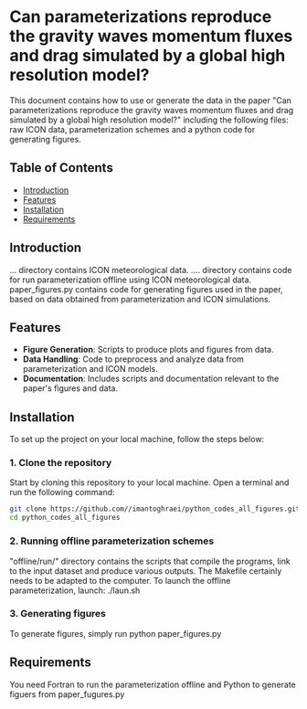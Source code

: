 # Can parameterizations reproduce the gravity waves momentum fluxes and drag simulated by a global high resolution model?

This document contains how to use or generate the data in the paper "Can parameterizations reproduce the gravity waves momentum fluxes and drag simulated by a global high resolution model?" including the following files: raw ICON data, parameterization schemes and a python code for generating figures. 

## Table of Contents

- [Introduction](#introduction)
- [Features](#features)
- [Installation](#installation)
- [Requirements](#requirements)


## Introduction
... directory contains ICON meteorological data.
.... directory contains code for run parameterization offline using ICON meteorological data.
paper_figures.py contains code for generating figures used in the paper, based on data obtained from parameterization and ICON simulations.

## Features

- **Figure Generation**: Scripts to produce plots and figures from data.
- **Data Handling**: Code to preprocess and analyze data from parameterization and ICON models.
- **Documentation**: Includes scripts and documentation relevant to the paper's figures and data.


## Installation

To set up the project on your local machine, follow the steps below:

### 1. Clone the repository

Start by cloning this repository to your local machine. Open a terminal and run the following command:
```bash
git clone https://github.com//imantoghraei/python_codes_all_figures.git
cd python_codes_all_figures
```

### 2. Running offline parameterization schemes 

"offline/run/" directory contains the scripts that compile the programs, link to the input dataset and produce various outputs. The Makefile
certainly needs to be adapted to the computer. To launch the offline parameterization, launch: ./laun.sh

### 3. Generating figures
To generate figures, simply run
python paper_figures.py


## Requirements

You need Fortran to run the parameterization offline and Python to generate figuers from paper_fugures.py
